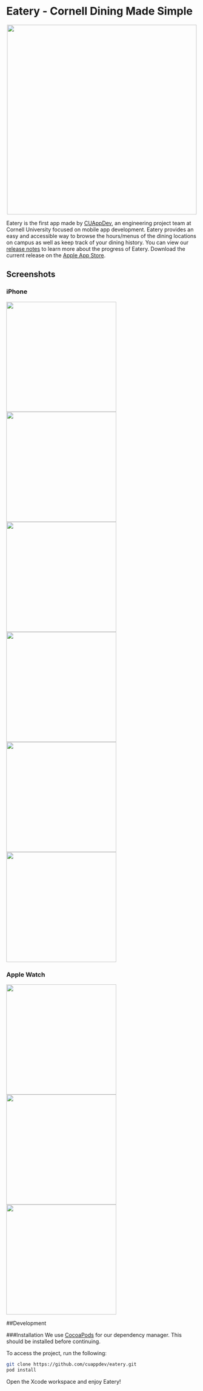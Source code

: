 [//]: # (https://github.com/cuappdev/assets/tree/master/eatery)

# Eatery - Cornell Dining Made Simple

<p align="center"><img src=https://raw.githubusercontent.com/cuappdev/assets/master/eatery/eatery-long-logo.png width=500 /></p>

Eatery is the first app made by [CUAppDev](http://cuappdev.org), an engineering project team at Cornell University focused on mobile app development. Eatery provides an easy and accessible way to browse the hours/menus of the dining locations on campus as well as keep track of your dining history. You can view our [release notes](RELEASENOTES.md) to learn more about the progress of Eatery. Download the current release on the [Apple App Store](https://itunes.apple.com/us/app/id1089672962).

## Screenshots
### iPhone
<img src=https://github.com/cuappdev/assets/blob/master/eatery/iphone-screenshots/Eatery-Eateries-Screen.png  width=290 />
<img src=https://github.com/cuappdev/assets/blob/master/eatery/iphone-screenshots/Eatery-Menus-Screen.png  width=290 />
<img src=https://github.com/cuappdev/assets/blob/master/eatery/iphone-screenshots/Eatery-Guide-Screen.png  width=290 />
<img src=https://github.com/cuappdev/assets/blob/master/eatery/iphone-screenshots/Eatery-Search-Screen.png  width=290 />
<img src=https://github.com/cuappdev/assets/blob/master/eatery/iphone-screenshots/Eatery-Map-Screen.png  width=290 />
<img src=https://github.com/cuappdev/assets/blob/master/eatery/iphone-screenshots/Eatery-Meal-Plan-Screen.png  width=290 />

### Apple Watch
<img src=https://raw.githubusercontent.com/cuappdev/assets/master/eatery/apple-watch-screenshots/Eatery-List-Screen.png width=290 />
<img src=https://raw.githubusercontent.com/cuappdev/assets/master/eatery/apple-watch-screenshots/Dining-Hall-Detail-Screen.png width=290 />
<img src=https://raw.githubusercontent.com/cuappdev/assets/master/eatery/apple-watch-screenshots/Cafe-Detail-Screen.png width=290 />

##Development

###Installation
We use [CocoaPods](http://cocoapods.org) for our dependency manager. This should be installed before continuing.

To access the project, run the following:

```bash
git clone https://github.com/cuappdev/eatery.git
pod install
```

Open the Xcode workspace and enjoy Eatery!
